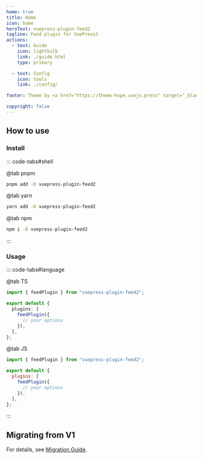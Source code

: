 ```yaml
---
home: true
title: Home
icon: home
heroText: vuepress-plugin-feed2
tagline: Feed plugin for VuePress2
actions:
  - text: Guide
    icon: lightbulb
    link: ./guide.html
    type: primary

  - text: Config
    icon: tools
    link: ./config/

footer: Theme by <a href="https://theme-hope.vuejs.press" target="_blank">VuePress Theme Hope</a> | MIT Licensed, Copyright © 2019-present Mr.Hope

copyright: false
---
```


## How to use

### Install

::: code-tabs#shell

@tab pnpm

```bash
pnpm add -D vuepress-plugin-feed2
```

@tab yarn

```bash
yarn add -D vuepress-plugin-feed2
```

@tab npm

```bash
npm i -D vuepress-plugin-feed2
```

:::

### Usage

::: code-tabs#language

@tab TS

```ts title=".vuepress/config.ts"
import { feedPlugin } from "vuepress-plugin-feed2";

export default {
  plugins: [
    feedPlugin({
      // your options
    }),
  ],
};
```

@tab JS

```js title=".vuepress/config.js"
import { feedPlugin } from "vuepress-plugin-feed2";

export default {
  plugins: [
    feedPlugin({
      // your options
    }),
  ],
};
```

:::

## Migrating from V1

For details, see [Migration Guide](./migration.md).
